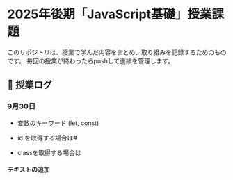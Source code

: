 # 2025年後期「JavaScript基礎」授業課題

このリポジトリは、授業で学んだ内容をまとめ、取り組みを記録するためのものです。
毎回の授業が終わったらpushして進捗を管理します。

## 📆 授業ログ

### 9月30日
- 変数のキーワード (let, const)

- id を取得する場合は#
- classを取得する場合は

#### テキストの追加

